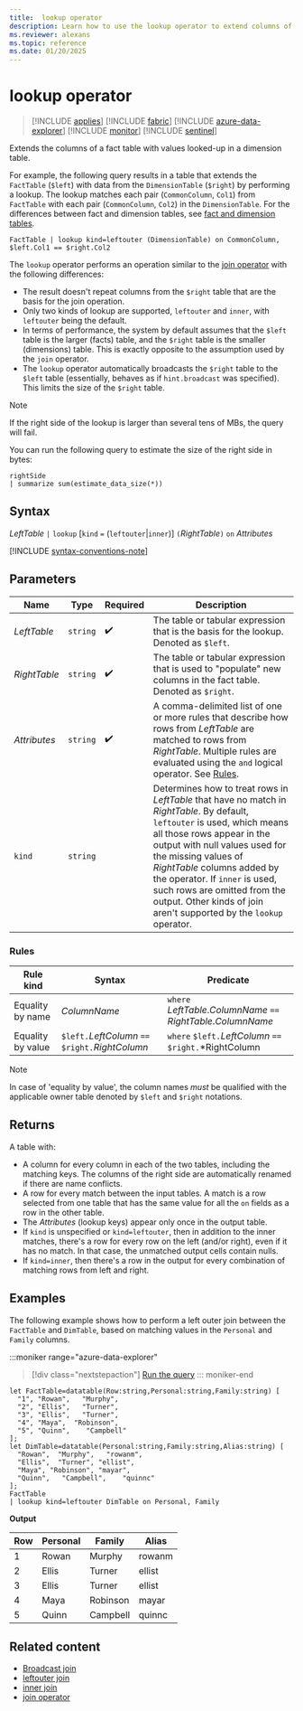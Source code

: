 ```yaml
---
title:  lookup operator
description: Learn how to use the lookup operator to extend columns of a fact table.
ms.reviewer: alexans
ms.topic: reference
ms.date: 01/20/2025
---
```

# lookup operator

> [!INCLUDE [applies](../includes/applies-to-version/applies.md)] [!INCLUDE [fabric](../includes/applies-to-version/fabric.md)] [!INCLUDE [azure-data-explorer](../includes/applies-to-version/azure-data-explorer.md)] [!INCLUDE [monitor](../includes/applies-to-version/monitor.md)] [!INCLUDE [sentinel](../includes/applies-to-version/sentinel.md)]

Extends the columns of a fact table with values looked-up in a dimension table.

For example, the following query results in a table that extends the `FactTable` (`$left`) with data from the `DimensionTable` (`$right`) by performing a lookup. The lookup matches each pair (`CommonColumn`, `Col1`) from `FactTable` with each pair (`CommonColumn`, `Col2`) in the `DimensionTable`. For the differences between fact and dimension tables, see [fact and dimension tables](../concepts/fact-and-dimension-tables.md).

```kusto
FactTable | lookup kind=leftouter (DimensionTable) on CommonColumn, $left.Col1 == $right.Col2
```

The `lookup` operator performs an operation similar to the [join operator](join-operator.md)
with the following differences:

* The result doesn't repeat columns from the `$right` table that are the basis
  for the join operation.
* Only two kinds of lookup are supported, `leftouter` and `inner`, with `leftouter` being the default.
* In terms of performance, the system by default assumes that the `$left` table
  is the larger (facts) table, and the `$right` table is the smaller (dimensions)
  table. This is exactly opposite to the assumption used by the `join` operator.
* The `lookup` operator automatically broadcasts the `$right` table to the `$left`
  table (essentially, behaves as if `hint.broadcast` was specified). This limits the size of the `$right` table.

> [!NOTE]
> If the right side of the lookup is larger than several tens of MBs, the query will fail.
>
> You can run the following query to estimate the size of the right side in bytes:
>
> ```kusto
> rightSide
> | summarize sum(estimate_data_size(*))
> ```

## Syntax

*LeftTable* `|` `lookup` [`kind` `=` (`leftouter`|`inner`)] `(`*RightTable*`)` `on` *Attributes*

[!INCLUDE [syntax-conventions-note](../includes/syntax-conventions-note.md)]

## Parameters

|Name|Type|Required|Description|
|--|--|--|--|
|*LeftTable*| `string` | :heavy_check_mark:|The table or tabular expression that is the basis for the lookup. Denoted as `$left`.|
|*RightTable*| `string` | :heavy_check_mark:|The table or tabular expression that is used to "populate" new columns in the fact table. Denoted as `$right`.|
|*Attributes*| `string` | :heavy_check_mark:|A comma-delimited list of one or more rules that describe how rows from *LeftTable* are matched to rows from *RightTable*. Multiple rules are evaluated using the `and` logical operator. See [Rules](#rules).|
|`kind`| `string` ||Determines how to treat rows in *LeftTable* that have no match in *RightTable*. By default, `leftouter` is used, which means all those rows appear in the output with null values used for the missing values of *RightTable* columns added by the operator. If `inner` is used, such rows are omitted from the output. Other kinds of join aren't supported by the `lookup` operator.|

### Rules

| Rule kind | Syntax | Predicate |
|---|---|---|
| Equality by name | *ColumnName* | `where` *LeftTable*.*ColumnName* `==` *RightTable*.*ColumnName* |
| Equality by value | `$left.`*LeftColumn* `==` `$right.`*RightColumn* | `where` `$left.`*LeftColumn* `==` `$right.`*RightColumn |

> [!NOTE]
> In case of 'equality by value', the column names *must* be qualified with the applicable owner table denoted by `$left` and `$right` notations.

## Returns

A table with:

* A column for every column in each of the two tables, including the matching keys.
  The columns of the right side are automatically renamed if there are name conflicts.
* A row for every match between the input tables. A match is a row selected from one table that has the same value for all the `on` fields as a row in the other table.
* The *Attributes* (lookup keys) appear only once in the output table.
* If `kind` is unspecified or `kind=leftouter`, then in addition to the inner matches, there's a row for every row on the left (and/or right), even if it has no match. In that case, the unmatched output cells contain nulls.
* If `kind=inner`, then there's a row in the output for every combination of matching rows from left and right.

## Examples

The following example shows how to perform a left outer join between the  `FactTable` and `DimTable`, based on matching values in the `Personal` and `Family` columns.

:::moniker range="azure-data-explorer"
> [!div class="nextstepaction"]
> <a href="https://dataexplorer.azure.com/clusters/help/databases/Samples?query=H4sIAAAAAAAAA32RPWsDMQxA94P7D8JTA176tSRkKG2zBdqSrXTQJU5rTravPptykB8fuedzQobgRdKzJT1MKsAKt2GDDanlDgMfjm4%2B3N%2B8D17bb%2FmmfO8s0pSv0GgacjaDz7oCELdCguBHaDngfB199zMI%2BQ%2FvEnwl0v0IN9Fb5TO8vwYfElzjgIlx%2F0Zb3iXDxwTfo7bjTBDPaLpGEYm6%2BlrUFbHbizaXald95BNp7C%2FkilfRStN8qpq8SxEo%2B4NQqRbyhSxx5gDCcG0yPXmcNEar30S22an8VV0dgJxrYwettrslqX1wMShflMFZmFwljJZHtRbAkO8BAAA%3D" target="_blank">Run the query</a>
::: moniker-end

```kusto
let FactTable=datatable(Row:string,Personal:string,Family:string) [
  "1", "Rowan",   "Murphy",
  "2", "Ellis",   "Turner",
  "3", "Ellis",   "Turner",
  "4", "Maya",  "Robinson",
  "5", "Quinn",    "Campbell"
];
let DimTable=datatable(Personal:string,Family:string,Alias:string) [
  "Rowan",  "Murphy",   "rowanm",
  "Ellis",  "Turner", "ellist",
  "Maya", "Robinson", "mayar",
  "Quinn",   "Campbell",    "quinnc"
];
FactTable
| lookup kind=leftouter DimTable on Personal, Family
```

**Output**

| Row | Personal | Family | Alias |
|--|--|--|--|
| 1 | Rowan | Murphy | rowanm |
| 2 | Ellis | Turner | ellist |
| 3 | Ellis | Turner | ellist |
| 4 | Maya | Robinson | mayar |
| 5 | Quinn | Campbell | quinnc |

## Related content

* [Broadcast join](broadcast-join.md)
* [leftouter join](join-leftouter.md)
* [inner join](join-inner.md)
* [join operator](join-operator.md)